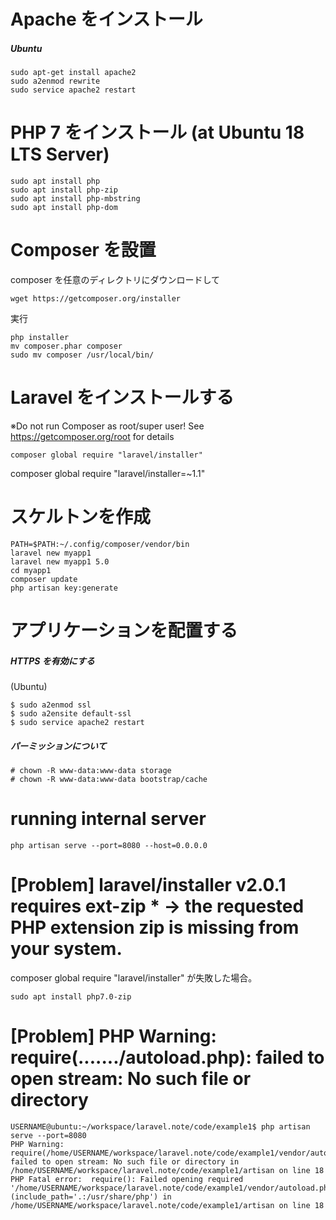 # Apache をインストール

##### Ubuntu

```
sudo apt-get install apache2
sudo a2enmod rewrite
sudo service apache2 restart
```

# PHP 7 をインストール (at Ubuntu 18 LTS Server)

```
sudo apt install php
sudo apt install php-zip
sudo apt install php-mbstring
sudo apt install php-dom
```

# Composer を設置

composer を任意のディレクトリにダウンロードして

```
wget https://getcomposer.org/installer
```

実行

```
php installer
mv composer.phar composer
sudo mv composer /usr/local/bin/
```

# Laravel をインストールする

※Do not run Composer as root/super user! See https://getcomposer.org/root for details

```
composer global require "laravel/installer"
```

composer global require "laravel/installer=~1.1"


# スケルトンを作成

```
PATH=$PATH:~/.config/composer/vendor/bin
laravel new myapp1
laravel new myapp1 5.0
cd myapp1
composer update
php artisan key:generate
```


# アプリケーションを配置する

##### HTTPS を有効にする

(Ubuntu)

```
$ sudo a2enmod ssl
$ sudo a2ensite default-ssl
$ sudo service apache2 restart
```

##### パーミッションについて

```
# chown -R www-data:www-data storage
# chown -R www-data:www-data bootstrap/cache
```


# running internal server

```
php artisan serve --port=8080 --host=0.0.0.0
```



# [Problem] laravel/installer v2.0.1 requires ext-zip * -> the requested PHP extension zip is missing from your system.

composer global require "laravel/installer" が失敗した場合。

```
sudo apt install php7.0-zip
```

# [Problem] PHP Warning:  require(......./autoload.php): failed to open stream: No such file or directory

```
USERNAME@ubuntu:~/workspace/laravel.note/code/example1$ php artisan serve --port=8080
PHP Warning:  require(/home/USERNAME/workspace/laravel.note/code/example1/vendor/autoload.php): failed to open stream: No such file or directory in /home/USERNAME/workspace/laravel.note/code/example1/artisan on line 18
PHP Fatal error:  require(): Failed opening required '/home/USERNAME/workspace/laravel.note/code/example1/vendor/autoload.php' (include_path='.:/usr/share/php') in /home/USERNAME/workspace/laravel.note/code/example1/artisan on line 18
```
